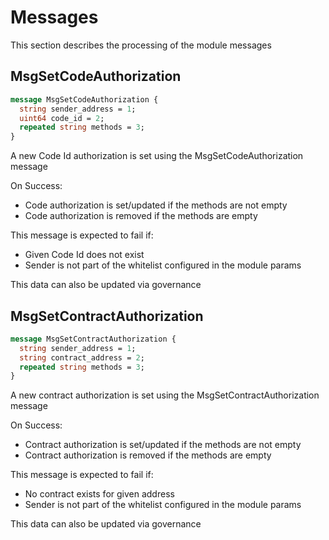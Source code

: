 # Messages

This section describes the processing of the module messages

## MsgSetCodeAuthorization

```protobuf
message MsgSetCodeAuthorization {
  string sender_address = 1;
  uint64 code_id = 2;
  repeated string methods = 3;
}
```

A new Code Id authorization is set using the MsgSetCodeAuthorization message

On Success:
* Code authorization is set/updated if the methods are not empty
* Code authorization is removed if the methods are empty

This message is expected to fail if:
* Given Code Id does not exist
* Sender is not part of the whitelist configured in the module params

This data can also be updated via governance

## MsgSetContractAuthorization

```protobuf
message MsgSetContractAuthorization {
  string sender_address = 1;
  string contract_address = 2;
  repeated string methods = 3;
}
```

A new contract authorization is set using the MsgSetContractAuthorization message

On Success:
* Contract authorization is set/updated if the methods are not empty
* Contract authorization is removed if the methods are empty

This message is expected to fail if:
* No contract exists for given address
* Sender is not part of the whitelist configured in the module params

This data can also be updated via governance